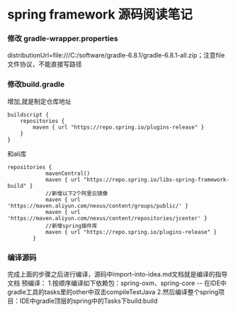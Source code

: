 # spring framework 源码阅读笔记

### 修改 gradle-wrapper.properties
distributionUrl=file:///C:/software/gradle-6.8.1/gradle-6.8.1-all.zip；注意file文件协议，不能直接写路径

### 修改build.gradle
增加,就是制定仓库地址
```
buildscript {
    repositories {
        maven { url "https://repo.spring.io/plugins-release" }
    }
}
```
和ali库
```
repositories {
			mavenCentral()
			maven { url "https://repo.spring.io/libs-spring-framework-build" }
			//新增以下2个阿里云镜像
			maven { url 'https://maven.aliyun.com/nexus/content/groups/public/' }
			maven { url 'https://maven.aliyun.com/nexus/content/repositories/jcenter' }
			//新增spring插件库
			maven { url "https://repo.spring.io/plugins-release" }
		}
```

### 编译源码
完成上面的步骤之后进行编译，源码中import-into-idea.md文档就是编译的指导文档
预编译：
1.按顺序编译如下依赖包：spring-oxm、spring-core  -- 在IDE中gradle工具的tasks里的other中双击compileTestJava
2.然后编译整个spring项目：IDE中gradle顶层的spring中的Tasks下build:build